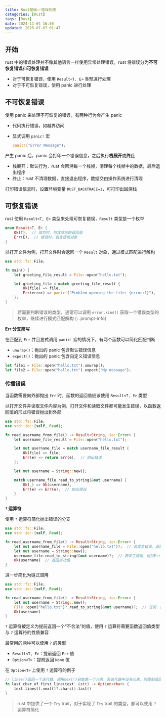 ```yaml
---
title: Rust基础——错误处理
categories: [Rust]
tags: [Rust]
date: 2024-11-04 16:50
updated: 2025-07-07 01:47
---
```

## 开始

rust 中的错误处理并不像其他语言一样使用异常处理错误，rust 将错误分为**不可恢复错误**和**可恢复错误**

- 对于可恢复错误，使用 `Result<T, E>` 类型进行处理
- 对于不可恢复错误，使用 panic 进行处理

## 不可恢复错误

使用 panic 来处理不可恢复的错误，有两种行为会产生 panic

- 代码执行错误，如越界访问
- 显式调用 `panic!` 宏

    ```rust
    panic!("Error Message");
    ```

产生 panic 后，panic 会打印一个错误信息，之后执行**栈展开**或**终止**

- 栈展开：默认行为，rust 会回溯每一个栈帧，清理每个栈帧中的数据，最后退出程序
- 终止：rust 不清理数据，直接退出程序，数据交由操作系统进行清理

打印错误信息时，设置环境变量 `RUST_BACKTRACE=1`，可打印出回溯栈

## 可恢复错误

rust 使用 `Result<T, E>` 类型来处理可恢复错误，`Result` 类型是一个枚举

```rust
enum Result<T, E> {
    Ok(T),  // 成功时，包含成功的返回值
    Err(E),  // 错误时，包含错误对象
}
```

以打开文件为例，打开文件时会返回一个 `Result` 对象，通过模式匹配进行解构

```rust
use std::fs::File;

fn main() {
    let greeting_file_result = File::open("hello.txt");

    let greeting_file = match greeting_file_result {
        Ok(file) => file,
        Err(error) => panic!("Problem opening the file: {error:?}"),
    };
}
```

> 若需要判断错误的类型，通常可以调用 `error.kind()` 获取一个错误类型的枚举，继续进行模式匹配解构
{: .prompt-info}

**Err 分支简写**

在匹配到 `Err` 并且显式调用 `panic!` 宏的情况下，有两个函数可以简化匹配判断

- `unwrap()`：抛出的 panic 包含默认错误信息
- `expect()`：抛出的 panic 包含自定义错误信息

```rust
let file1 = File::open("hello.txt").unwrap();
let file2 = File::open("hello.txt").expect("My message");
```

### 传播错误

当函数需要向外部抛出 `Err` 时，函数的返回值应该使用 `Result<T, E>` 类型

以打开文件并读取文件内容为例，打开文件和读取文件都可能发生错误，以函数返回值的形式将错误抛出到外部

```rust
use std::fs::File;
use std::io::{self, Read};

fn read_username_from_file() -> Result<String, io::Error> {
    let username_file_result = File::open("hello.txt");

    let mut username_file = match username_file_result {
        Ok(file) => file,
        Err(e) => return Err(e),  // 抛出错误
    };

    let mut username = String::new();

    match username_file.read_to_string(&mut username) {
        Ok(_) => Ok(username),
        Err(e) => Err(e),  // 抛出错误
    }
}
```

**`?` 运算符**

使用 `?` 运算符简化抛出错误的分支

```rust
use std::fs::File;
use std::io::{self, Read};

fn read_username_from_file() -> Result<String, io::Error> {
    let mut username_file = File::open("hello.txt")?;  // 若发生错误，返回Err
    let mut username = String::new();
    username_file.read_to_string(&mut username)?;  // 若发生错误，返回Err
    Ok(username)  // 返回成功值
}
```

进一步简化为链式调用

```rust
use std::fs::File;
use std::io::{self, Read};

fn read_username_from_file() -> Result<String, io::Error> {
    let mut username = String::new();
    File::open("hello.txt")?.read_to_string(&mut username)?;  // 任何一步发生错误，直接返回Err
    Ok(username)
}
```

`?` 运算符被定义为提前返回一个“不合法”的值，使用 `?` 运算符需要函数返回值类型与 `?` 运算符的性质兼容

最常用的两种可以使用 `?` 的类型

- `Result<T, E>`：提前返回 `Err` 值
- `Option<T>`：提前返回 `None` 值

在 `Option<T>` 上使用 `?` 运算符的例子

```rust
// lines()返回一个迭代器，调用next()获取第一个元素，若迭代器中没有元素，则提前返回None
fn last_char_of_first_line(text: &str) -> Option<char> {
    text.lines().next()?.chars().last()
}
```

> rust 中提供了一个 `Try` trait，对于实现了 `Try` trait 的类型，都可以使用 `?` 运算符简化

